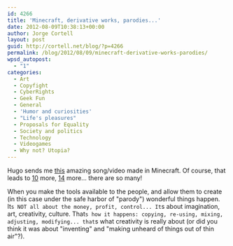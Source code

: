 ```yaml
---
id: 4266
title: 'Minecraft, derivative works, parodies...'
date: 2012-08-09T10:38:13+00:00
author: Jorge Cortell
layout: post
guid: http://cortell.net/blog/?p=4266
permalink: /blog/2012/08/09/minecraft-derivative-works-parodies/
wpsd_autopost:
  - "1"
categories:
  - Art
  - Copyfight
  - CyberRights
  - Geek Fun
  - General
  - 'Humor and curiosities'
  - "Life's pleasures"
  - Proposals for Equality
  - Society and politics
  - Technology
  - Videogames
  - Why not? Utopia?
---
```

Hugo sends me <a title="http://www.youtube.com/watch?v=-uA34PovdYw" href="http://www.youtube.com/watch?v=-uA34PovdYw" target="_blank">this</a> amazing song/video made in Minecraft. Of course, that leads to <a title="http://www.youtube.com/watch?v=pf7UBjNfXkU" href="http://www.youtube.com/watch?v=pf7UBjNfXkU" target="_blank">10</a> more, <a title="http://www.youtube.com/watch?v=ffZEi6ttXaE" href="http://www.youtube.com/watch?v=ffZEi6ttXaE" target="_blank">14</a> more... there are so many!

When you make the tools available to the people, and allow them to create (in this case under the safe harbor of "parody") wonderful things happen. It`s NOT all about the money, profit, control... It`s about imagination, art, creativity, culture. That`s how it happens: copying, re-using, mixing, adjusting, modifying... that`s what creativity is really about (or did you think it was about "inventing" and "making unheard of things out of thin air"?).